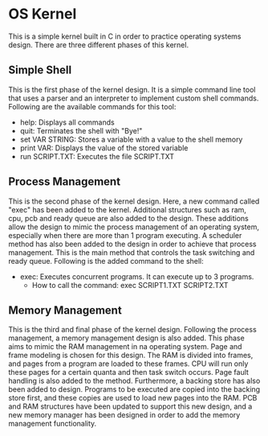 # OS Kernel
This is a simple kernel built in C in order to practice operating systems design. There are three different phases of this kernel.

## Simple Shell
This is the first phase of the kernel design. It is a simple command line tool that uses a parser and an interpreter to implement custom shell commands. Following are the available commands for this tool:

- help: Displays all commands
- quit: Terminates the shell with "Bye!"
- set VAR STRING: Stores a variable with a value to the shell memory
- print VAR: Displays the value of the stored variable
- run SCRIPT.TXT: Executes the file SCRIPT.TXT

## Process Management
This is the second phase of the kernel design. Here, a new command called "exec" has been added to the kernel. Additional structures such as ram, cpu, pcb and ready queue are also added to the design. These additions allow the design to mimic the process management of an operating system, especially when there are more than 1 program executing.
A scheduler method has also been added to the design in order to achieve that process management. This is the main method that controls the task switching and ready queue.
Following is the added command to the shell:

- exec: Executes concurrent programs. It can execute up to 3 programs.
    - How to call the command: exec SCRIPT1.TXT SCRIPT2.TXT

## Memory Management
This is the third and final phase of the kernel design. Following the process management, a memory management design is also added. This phase aims to mimic the RAM management in na operating system. Page and frame modeling is chosen for this design. The RAM is divided into frames, and pages from a program are loaded to these frames. CPU will run only these pages for a certain quanta and then task switch occurs. Page fault handling is also added to the method.
Furthermore, a backing store has also been added to design. Programs to be executed are copied into the backing store first, and these copies are used to load new pages into the RAM. PCB and RAM structures have been updated to support this new design, and a new memory manager has been designed in order to add the memory management functionality.